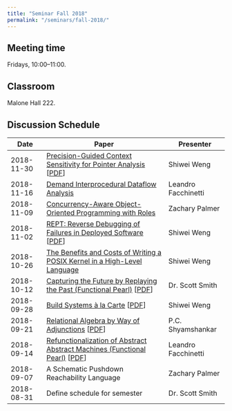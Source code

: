 ```yaml
---
title: "Seminar Fall 2018"
permalink: "/seminars/fall-2018/"
---
```


Meeting time
------------

Fridays, 10:00–11:00.

Classroom
---------

Malone Hall 222.

Discussion Schedule
-------------------

| Date | Paper | Presenter |
|-|-|-|
| 2018-11-30 | [Precision-Guided Context Sensitivity for Pointer Analysis](https://dl.acm.org/citation.cfm?doid=3288538.3276511) [[PDF](https://yanniss.github.io/zipper-oopsla18.pdf)] | Shiwei Weng |
| 2018-11-16 | [Demand Interprocedural Dataflow Analysis](https://dl.acm.org/citation.cfm?id=222146) | Leandro Facchinetti |
| 2018-11-09 | [Concurrency-Aware Object-Oriented Programming with Roles](https://dl.acm.org/citation.cfm?id=3276500) | Zachary Palmer |
| 2018-11-02 | [REPT: Reverse Debugging of Failures in Deployed Software](https://www.usenix.org/conference/osdi18/presentation/weidong) [[PDF](https://www.usenix.org/system/files/osdi18-cui.pdf)] | Shiwei Weng |
| 2018-10-26 | [The Benefits and Costs of Writing a POSIX Kernel in a High-Level Language](https://www.usenix.org/conference/osdi18/presentation/cutler) | Shiwei Weng |
| 2018-10-12 | [Capturing the Future by Replaying the Past (Functional Pearl)](https://dl.acm.org/citation.cfm?id=3236771) [[PDF](https://arxiv.org/pdf/1710.10385.pdf)] | Dr. Scott Smith |
| 2018-09-28 | [Build Systems à la Carte](https://dl.acm.org/citation.cfm?doid=3243631.3236774) [[PDF](https://www.microsoft.com/en-us/research/uploads/prod/2018/03/build-systems-final.pdf)] | Shiwei Weng |
| 2018-09-21 | [Relational Algebra by Way of Adjunctions](https://dl.acm.org/citation.cfm?id=3236781) [[PDF](https://www.cs.ox.ac.uk/jeremy.gibbons/publications/reladj.pdf)] | P.C. Shyamshankar |
| 2018-09-14 | [Refunctionalization of Abstract Abstract Machines (Functional Pearl)](https://dl.acm.org/citation.cfm?id=3236800) [[PDF](https://www.cs.purdue.edu/homes/rompf/papers/wei-icfp18.pdf)] | Leandro Facchinetti |
| 2018-09-07 | A Schematic Pushdown Reachability Language | Zachary Palmer |
| 2018-08-31 | Define schedule for semester | Dr. Scott Smith |
